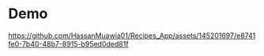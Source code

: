 <h1> Demo </h1>

https://github.com/HassanMuawia01/Recipes_App/assets/145201697/e8741fe0-7b40-48b7-8915-b95ed0ded81f

